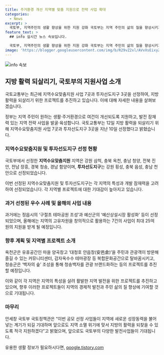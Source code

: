 ```yaml
---
title: 주거환경 개선 지역별 맞춤 지원으로 전략 사업 확대
categories:
  - News
excerpt: >
  국토부, 지역주민의 생활 향상을 위한 지원 강화 국토부는 지역 주민의 삶의 질을 향상시키기 위해 지역수요맞춤지원 사업 및 투자선도지구를 선정했다. 해당 사업은 지역의 특성과 요구에 맞춘 지원을 통해 지역의 개발과 활성화를 촉진하고 있다. 각 지역은 고유 자원과 창의적 기획을 통해 지역 활성화를 위한 지원을 받을 예정이며, 최대 25억 원의 지원을 통해 다양한 사업을 추진할 수 있을 것으로 예상된다. 특히, 투자선도지구는 스마트농업과 모빌리티 등 혁신기술을 중점으로 지원을 진행할 예정이다. 국토부는 이러한 사업들이 지역의 새로운 성장 동력을 확보할 것으로 기대하고 있으며, 앞으로도 적극적인 지원을 이어나갈 것으로 전망된다.
feature_text: >
  ## info 실시간 뉴스 속보입니다.

  국토부, 지역주민의 생활 향상을 위한 지원 강화 국토부는 지역 주민의 삶의 질을 향상시키기 위해 지역수요맞춤지원 사업 및 투자선도지구를 선정했다. 해당 사업은 지역의 특성과 요구에 맞춘 지원을 통해 지역의 개발과 활성화를 촉진하고 있다. 각 지역은 고유 자원과 창의적 기획을 통해 지역 활성화를 위한 지원을 받을 예정이며, 최대 25억 원의 지원을 통해 다양한 사업을 추진할 수 있을 것으로 예상된다. 특히, 투자선도지구는 스마트농업과 모빌리티 등 혁신기술을 중점으로 지원을 진행할 예정이다. 국토부는 이러한 사업들이 지역의 새로운 성장 동력을 확보할 것으로 기대하고 있으며, 앞으로도 적극적인 지원을 이어나갈 것으로 전망된다.
image: 'https://blogger.googleusercontent.com/img/b/R29vZ2xl/AVvXsEixyZcFfHzMRdzZMjFBmAUKJYCLCGyLL1o632UiGVXcaFdKo_bkvkuCioo0uUKlGfBVcT3P84aROyZIXSBEx3Aw5nCQ3pTgDom1WDC4m8eifvWiAmWEEVb4x6G_l8C0QH225ldMjyaFvpxGEBGNO37VmDTDMHGhJPq73UglMfDca1-0aw/s1600/blogspot.png'
---
```


<p><img src="https://blogger.googleusercontent.com/img/b/R29vZ2xl/AVvXsEixyZcFfHzMRdzZMjFBmAUKJYCLCGyLL1o632UiGVXcaFdKo_bkvkuCioo0uUKlGfBVcT3P84aROyZIXSBEx3Aw5nCQ3pTgDom1WDC4m8eifvWiAmWEEVb4x6G_l8C0QH225ldMjyaFvpxGEBGNO37VmDTDMHGhJPq73UglMfDca1-0aw/s1600/blogspot.png" alt="info 속보" /></p>

<h2 data-ke-size="size26">지방 활력 되살리기, 국토부의 지원사업 소개</h2>

<p>국토교통부는 최근에 지역수요맞춤지원 사업 7곳과 투자선도지구 3곳을 선정하여, 지방 활력을 되살리기 위한 프로젝트를 추진하고 있습니다. 이에 대해 자세한 내용을 살펴보겠습니다.</p>

<p data-ke-size="size16">정부는 지역 주민이 원하는 생활·주거환경으로 여건이 개선되도록 지원하고, 발전 잠재력 있는 지역 전략 사업을 발굴·육성합니다. 국토교통부는 12일 지방 활력을 되살리기 위해 지역수요맞춤지원 사업 7곳과 투자선도지구 3곳을 지난 10일 선정했다고 밝혔습니다.</p>

<h3>지역수요맞춤지원 및 투자선도지구 선정 현황</h3>

<p>국토부에서 선정한 <b>지역수요맞춤지원</b> 지역은 강원 삼척, 충북 옥천, 충남 청양, 전북 진안, 전남 장흥, 경북 청송, 경남 함양이며, <b>투자선도지구</b>는 강원 횡성, 충북 음성, 충남 천안으로 선정되었습니다.</p>

<p data-ke-size="size16">이번 선정된 지역수요맞춤지원 및 투자선도지구는 각 지역의 특성과 개발 잠재력을 고려하여 선정되었습니다. 각 지역별 프로젝트에 대한 기대감이 높아지고 있습니다.</p>

<h3>과거 선정된 우수 사례 및 올해의 사업 내용</h3>

<p>과거에는 정읍시의 ‘구절초 테마공원 조성’과 예산군의 ‘예산상설시장 활성화’ 등이 선정되었으며, 올해에는 지역의 고유자원을 창의적으로 활용하는 7건의 사업이 최대 25억 원의 지원을 받게 될 예정입니다.</p>

<h3>향후 계획 및 지역별 프로젝트 소개</h3>

<p>옥천군은 유휴공간인 마을 양곡창고 ‘대청호 안읍창(安邑倉)’을 주민과 관광객이 방문해 즐길 수 있는 커뮤니티센터, 감자옥수수 테마광장 등 복합문화공간으로 탈바꿈시키고, 청송군은 ‘백자의 숲’ 조성을 통해 청송백자를 관광 브랜드화하는 등의 프로젝트를 추진할 예정입니다.</p>

<p data-ke-size="size16">이와 같이 각 지역은 지역의 특성을 살려 활발한 지역 발전을 위한 프로젝트를 추진하고 있으며, 향후 이러한 프로젝트들이 지역의 경제적 발전과 주민 삶의 질 향상에 기여할 것으로 기대됩니다.</p>

<h3>마무리</h3>

<p>안세창 국토부 국토정책관은 “이번 공모 선정 사업들이 지역에 새로운 성장동력을 불어넣는 계기가 되길 기대하며 앞으로도 지역 소멸 위기에 맞서 지방의 활력을 되찾을 수 있도록 적극 지원하겠다”고 밝혔으며, 앞으로도 국토부의 다양한 발전사업들이 기대됩니다.</p>
유용한 생활 정보가 필요하시다면, <a href="https://qoogle.tistory.com" rel="dofollow">qoogle.tistory.com</a>


